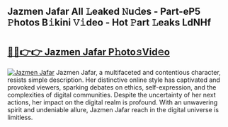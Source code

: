 ## Jazmen Jafar All 𝙻eaked 𝙽u𝚍es - Part-eP5 𝙿hotos B𝚒kini 𝚅𝚒deo - Hot 𝙿art 𝙻eaks LdNHf

# <h2><a href="http://ld3xjh5.urlbe.top/?page=Jazmen+Jafar">🔗🔗👉👉 Jazmen Jafar P𝚑oto𝚜Vid𝚎o</a></h2>

[![Jazmen Jafar](https://i.imgur.com/eBuTRDB.gif)](http://ld3xjh5.urlbe.top/?page=Jazmen+Jafar)
Jazmen Jafar, a multifaceted and contentious character, resists simple description. Her distinctive online style has captivated and provoked viewers, sparking debates on ethics, self-expression, and the complexities of digital communities. Despite the uncertainty of her next actions, her impact on the digital realm is profound. With an unwavering spirit and undeniable allure, Jazmen Jafar reach in the digital universe is limitless.
